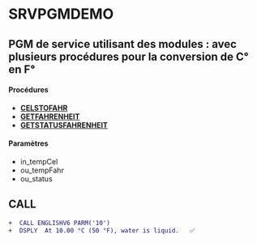 # SRVPGMDEMO

## PGM de service utilisant des modules : avec plusieurs procédures pour la conversion de C° en F°

#### Procédures
- **[CELSTOFAHR](M_CEL2FAHR.SQLRPGLE)**
- **[GETFAHRENHEIT](M_GETFAHR.SQLRPGLE)**
- **[GETSTATUSFAHRENHEIT](M_GETSTATF.SQLRPGLE)**

#### Paramètres
- in_tempCel
- ou_tempFahr
- ou_status

## CALL 

```diff
+  CALL ENGLISHV6 PARM('10') 
+  DSPLY  At 10.00 °C (50 °F), water is liquid.   ✅  
```
